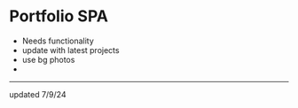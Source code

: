 # Portfolio SPA

- Needs functionality
- update with latest projects
- use bg photos
-

---

updated 7/9/24
